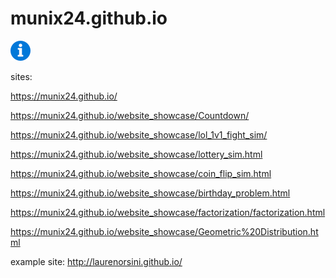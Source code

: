 # munix24.github.io

<img src="images/info.png" alt="info" width="32"/>

sites:

https://munix24.github.io/

https://munix24.github.io/website_showcase/Countdown/

https://munix24.github.io/website_showcase/lol_1v1_fight_sim/

https://munix24.github.io/website_showcase/lottery_sim.html

https://munix24.github.io/website_showcase/coin_flip_sim.html

https://munix24.github.io/website_showcase/birthday_problem.html

https://munix24.github.io/website_showcase/factorization/factorization.html

https://munix24.github.io/website_showcase/Geometric%20Distribution.html



example site:
http://laurenorsini.github.io/
